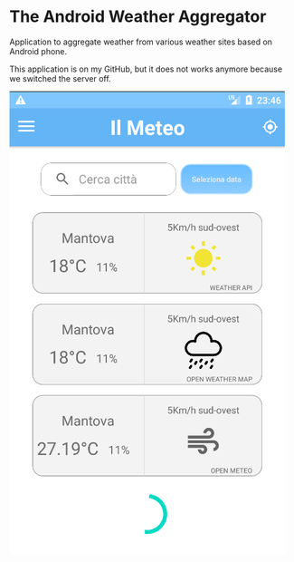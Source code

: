 # The Android Weather Aggregator

Application to aggregate weather from various weather sites based on Android phone.

This application is on my GitHub, but it does not works anymore because we switched the server off.

![alt text](meteo_app.png "Image of weather app")
